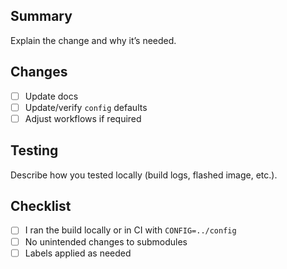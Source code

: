 ## Summary

Explain the change and why it’s needed.

## Changes

- [ ] Update docs
- [ ] Update/verify `config` defaults
- [ ] Adjust workflows if required

## Testing

Describe how you tested locally (build logs, flashed image, etc.).

## Checklist

- [ ] I ran the build locally or in CI with `CONFIG=../config`
- [ ] No unintended changes to submodules
- [ ] Labels applied as needed
